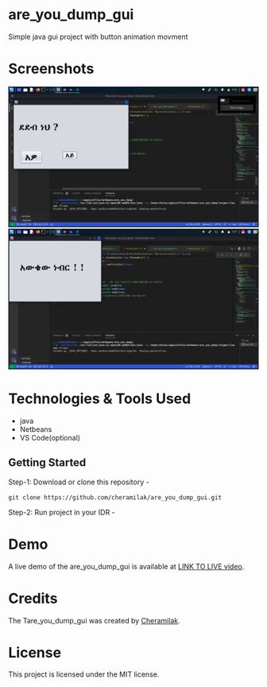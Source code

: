 # are_you_dump_gui
 Simple java gui project with button animation movment 

 
# Screenshots

![](https://github.com/cheramilak/are_you_dump_gui/blob/main/screenshots/img1.png?raw=true)
![](https://github.com/cheramilak/are_you_dump_gui/blob/main/screenshots/img2.png?raw=true)


# Technologies & Tools Used

- java
- Netbeans
- VS Code(optional)


## Getting Started

Step-1: Download or clone this repository -

    git clone https://github.com/cheramilak/are_you_dump_gui.git
    
Step-2: Run  project in your IDR -


# Demo

A live demo of the are_you_dump_gui is available at [LINK TO LIVE video](https://vm.tiktok.com/ZMjEGAPjM/).

# Credits

The Tare_you_dump_gui was created by [Cheramilak](https://github.com/cheramilak).

# License

This project is licensed under the MIT license.
